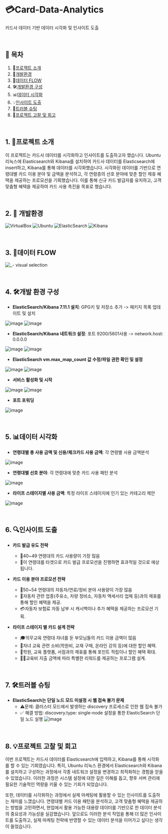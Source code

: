 # 💳Card-Data-Analytics

카드사 데이터 기반 데이터 시각화 및 인사이트 도출

<br>

## 📑 목차
1. 📢[프로젝트 소개](#프로젝트-소개)
2. 📘[개발환경](#개발환경)
3. 🔄[데이터 FLOW](#데이터-FLOW)
4. 🛠[개발환경 구성](#개발환경-구성)
5. 📊[데이터 시각화](#데이터-시각화)
6. 💡[인사이트 도출](#인사이트-도출)
7. 🚧[트러블 슈팅](#트러블-슈팅)
8. 📝[프로젝트 고찰 및 회고](#프로젝트-고찰-및-회고)

<br>

## 1. 📢프로젝트 소개

이 프로젝트는 카드사 데이터를 시각화하고 인사이트를 도출하고자 했습니다. Ubuntu 리눅스에 Elasticsearch와 Kibana를 설치하여 카드사 데이터를 Elasticsearch에 insert하고, Kibana를 통해 데이터를 시각화했습니다. 시각화된 데이터를 기반으로 연령대별 카드 이용 분야 및 금액을 분석하고, 각 연령층의 선호 분야에 맞춘 할인 제휴 혜택을 제공하는 프로모션을 기획했습니다. 이를 통해 신규 카드 발급자를 유치하고, 고객 맞춤형 혜택을 제공하여 카드 사용 촉진을 목표로 했습니다.

<br>

## 2. 📘 개발환경

![VirtualBox](https://img.shields.io/badge/virtualbox-2F61B4?style=for-the-badge&logo=virtualbox&logoColor=blue) ![Ubuntu](https://img.shields.io/badge/ubuntu-E95420?style=for-the-badge&logo=ubuntu&logoColor=blue) ![ElasticSearch](https://img.shields.io/badge/ElasticSearch-005571?style=for-the-badge&logo=ElasticSearch&logoColor=black) ![Kibana](https://img.shields.io/badge/Kibana-005571?style=for-the-badge&logo=kibana&logoColor=white)

<br>

## 3. 🔄데이터 FLOW

![_- visual selection](https://github.com/user-attachments/assets/26439785-8ac8-4ba1-bf65-e578c52b2b91)

<br>

## 4. 🛠개발 환경 구성

- **ElasticSearch/Kibana 7.11.1 설치**: GPG키 및 저장소 추가 -> 패키지 목록 업데이트 및 설치

![image](https://github.com/user-attachments/assets/b5973e1b-5705-43bf-9e2b-b0c215ea9bab)
![image](https://github.com/user-attachments/assets/6b5478de-c84a-400f-a1a8-234d641e9e6b)


- **ElasticSearch/Kibana 네트워크 설정**: 포트 9200/5601사용 -> network.host: 0.0.0.0

![image](https://github.com/user-attachments/assets/76f35525-9028-4b03-91c0-9e1a3707225f)
![image](https://github.com/user-attachments/assets/9cbe1c7e-5c06-4d2e-a747-18d9a25fc618)


- **ElasticSearch vm.max_map_count 값 수정/파일 권한 확인 및 설정**

![image](https://github.com/user-attachments/assets/a0292464-00fc-4c03-ac06-e24ba4019c35)
![image](https://github.com/user-attachments/assets/f317ee73-172f-4c62-af84-98cb4dfe4437)

- **서비스 활성화 및 시작**

![image](https://github.com/user-attachments/assets/4bd5ead3-c295-4423-827d-504ab37a6267)
![image](https://github.com/user-attachments/assets/85224540-2dd2-4828-9628-5a486a2c8175)

- **포트 포워딩**

![image](https://github.com/user-attachments/assets/5a4311e4-6eb9-4300-ab95-bc8ee86b4ba3)

<br>

## 5. 📊데이터 시각화
- **연령대별 총 사용 금액 및 신용/체크카드 사용 금액**: 각 연령별 사용 금액분석

![image](https://github.com/user-attachments/assets/fe56b0ee-6f2f-40ca-87c7-761b2a45a6ef)


- **연령대별 선호 분야**: 각 연령대에 맞춘 카드 사용 패턴 분석

![image](https://github.com/user-attachments/assets/f68e147a-d441-4e4b-a963-abb9ac00d6dc)


- **라이프 스테이지별 사용 금액**: 특정 라이프 스테이지에 인기 있는 카테고리 제안

![image](https://github.com/user-attachments/assets/a4806371-3675-4022-a077-adde942cd24f)

<br>

## 6. 🔍인사이트 도출

- **카드 발급 유도 전략**
  - 🏦40~49 연령대의 카드 사용량이 가장 많음
  - 🎯이 연령대를 타겟으로 카드 발급 프로모션을 진행하면 효과적일 것으로 예상됩니다.

- **카드 이용 분야 프로모션 전략**
  - 🚗50~54 연령대의 자동차/연료/정비 분야 사용량이 가장 많음
  - 🔧자동차 관련 업종(주유소, 차량 정비소, 자동차 액세서리 업체 등)과의 제휴를 통해 할인 혜택을 제공.  
  - 💳자동차 보험료 자동 납부 시 캐시백이나 추가 혜택을 제공하는 프로모션 기획.
 
- **라이프 스테이지 별 카드 설계 전략**
  - 🎓의무교육 연령대 자녀를 둔 부모님들의 카드 이용 금액이 많음
  - 📘자녀 교육 관련 소비(학원비, 교재 구매, 온라인 강의 등)에 대한 할인 혜택. 
  - 🏫학원, 교육 플랫폼, 서점과의 제휴를 통해 포인트 적립이나 할인 혜택 확대.  
  - 🙆‍♀️교육비 지출 금액에 따라 특별한 리워드를 제공하는 프로그램 설계.  

<br>

## 7. 🛠️트러블 슈팅

- **ElasticSearch는 단일 노드 모드 미설정 시 웹 접속 불가 문제**  
   - ⚠️문제: 클러스터 모드에서 발생하는 discovery 프로세스로 인한 웹 접속 불가
   - ✅ 해결 방법: discovery.type: single-node 설정을 통한 ElasticSearch 단일 노드 실행
![image](https://github.com/user-attachments/assets/3dd4021a-f469-4ac9-9c62-3bc77516652e)

<br>

## 8. 💡프로젝트 고찰 및 회고

이번 프로젝트는 카드사 데이터를 Elasticsearch에 입력하고, Kibana를 통해 시각화를 할 수 있는 기회였습니다. 특히, Ubuntu 리눅스 환경에서 Elasticsearch와 Kibana를 설치하고 구성하는 과정에서 각종 네트워크 설정을 변경하고 최적화하는 경험을 얻을 수 있었습니다. 이러한 과정은 시스템 설정에 대한 깊은 이해를 돕고, 향후 서버 관리에 필요한 기술적인 역량을 키울 수 있는 기회가 되었습니다.

또한, 데이터를 시각화하는 과정에서 실제 마케팅에 활용할 수 있는 인사이트를 도출하는 재미를 느꼈습니다. 연령대별 카드 이용 패턴을 분석하고, 고객 맞춤형 혜택을 제공하는 방법을 고민하면서, 현업에서 활용 가능한 대용량 데이터를 기반으로 한 데이터 분석의 중요성과 가능성을 실감했습니다. 앞으로도 이러한 분석 작업을 통해 더 많은 인사이트를 도출하고, 실제 마케팅 전략에 반영할 수 있는 데이터 분석을 이어가고 싶다는 생각이 들었습니다.







